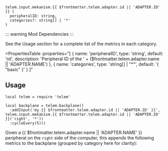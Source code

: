 ```lua-vue
telem.input.mekanism.{{ $frontmatter.telem.adapter.id || 'ADAPTER.ID' }} (
  peripheralID: string,
  categories?: string[] | '*'
)
```

::: warning Mod Dependencies
<template v-if="$frontmatter.telem.adapter.requiresMekGen">

Requires **Mekanism** and **Mekanism Generators**.

</template>
<template v-else>

Requires **Mekanism**.

</template>
:::

See the Usage section for a complete list of the metrics in each category.

<PropertiesTable
  :properties="[
    {
      name: 'peripheralID',
      type: 'string',
      default: 'nil',
      description: 'Peripheral ID of the ' + ($frontmatter.telem.adapter.name || 'ADAPTER.NAME')
    },
    {
      name: 'categories',
      type: 'string[] | &quot;*&quot;',
      default: '{ &quot;basic&quot; }'
    }
  ]"
>
<template v-slot:categories>

List of metric categories to query. The value `"*"` can be used to include all categories, which are listed below.

```lua-vue
{{ $frontmatter.telem.adapter.categories || 'ADAPTER.CATEGORIES' }}
```
</template>
</PropertiesTable>

## Usage

```lua-vue{4}
local telem = require 'telem'

local backplane = telem.backplane()
  :addInput('my_{{ $frontmatter.telem.adapter.id || 'ADAPTER.ID' }}', telem.input.mekanism.{{ $frontmatter.telem.adapter.id || 'ADAPTER.ID' }}('right', '*'))
  :cycleEvery(5)()
```

Given a {{ $frontmatter.telem.adapter.name || 'ADAPTER.NAME' }} peripheral on the `right` side of the computer, this appends the following metrics to the backplane (grouped by category here for clarity):